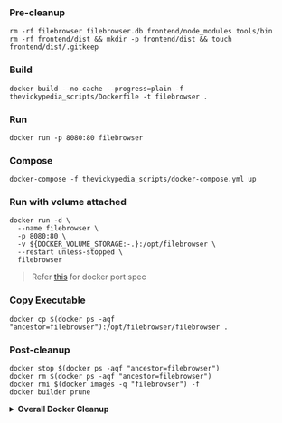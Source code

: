 ### Pre-cleanup
```shell
rm -rf filebrowser filebrowser.db frontend/node_modules tools/bin
rm -rf frontend/dist && mkdir -p frontend/dist && touch frontend/dist/.gitkeep
```

### Build
```shell
docker build --no-cache --progress=plain -f thevickypedia_scripts/Dockerfile -t filebrowser .
```

### Run
```shell
docker run -p 8080:80 filebrowser
```

### Compose
```shell
docker-compose -f thevickypedia_scripts/docker-compose.yml up
```

### Run with volume attached
```shell
docker run -d \
  --name filebrowser \
  -p 8080:80 \
  -v ${DOCKER_VOLUME_STORAGE:-.}:/opt/filebrowser \
  --restart unless-stopped \
  filebrowser
```

> Refer [this][stackoverflow] for docker port spec

### Copy Executable
```shell
docker cp $(docker ps -aqf "ancestor=filebrowser"):/opt/filebrowser/filebrowser .
```

### Post-cleanup
```shell
docker stop $(docker ps -aqf "ancestor=filebrowser")
docker rm $(docker ps -aqf "ancestor=filebrowser")
docker rmi $(docker images -q "filebrowser") -f
docker builder prune
```

<details>
<summary><strong>Overall Docker Cleanup</strong></summary>

> :warning: Deletes all containers, images and build cache

```shell
docker stop $(docker ps -a -q)
docker rm $(docker ps -a -q)
docker rmi $(docker images -q) -f
docker builder prune
```
</details>

[stackoverflow]: https://stackoverflow.com/a/62125889
